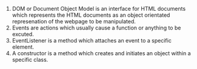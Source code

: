 1. DOM or Document Object Model is an interface for HTML documents which represents the HTML documents as an object orientated represenation of the webpage to be manipulated.
2. Events are actions which usually cause a function or anything to be excuted.
3. EventListener is a method which attaches an event to a specific element.
4. A constructor is a method which creates and initiates an object within a specific class.